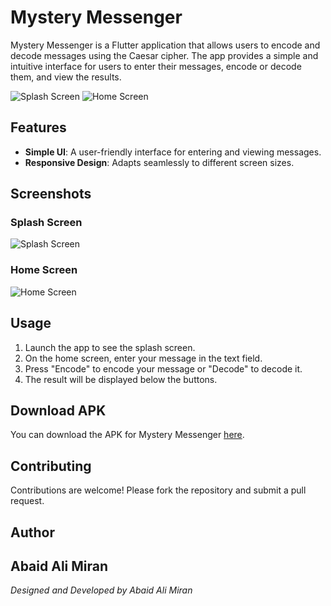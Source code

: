 # Mystery Messenger

Mystery Messenger is a Flutter application that allows users to encode and decode messages using the Caesar cipher. The app provides a simple and intuitive interface for users to enter their messages, encode or decode them, and view the results. 

![Splash Screen](path/to/splash_screen.png)
![Home Screen](path/to/home_screen.png)

## Features

- **Simple UI**: A user-friendly interface for entering and viewing messages.
- **Responsive Design**: Adapts seamlessly to different screen sizes.

## Screenshots

### Splash Screen
![Splash Screen](path/to/splash_screen.png)

### Home Screen
![Home Screen](path/to/home_screen.png)

## Usage

1. Launch the app to see the splash screen.
2. On the home screen, enter your message in the text field.
3. Press "Encode" to encode your message or "Decode" to decode it.
4. The result will be displayed below the buttons.

## Download APK

You can download the APK for Mystery Messenger [here]().

## Contributing

Contributions are welcome! Please fork the repository and submit a pull request.

## Author

**Abaid Ali Miran**
---

*Designed and Developed by Abaid Ali Miran*
